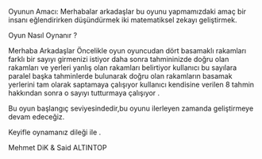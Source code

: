 Oyunun Amacı:
Merhabalar arkadaşlar bu oyunu yapmamızdaki amaç bir insanı eğlendirirken düşündürmek iki matematiksel zekayı geliştirmek.

Oyun Nasıl Oynanır ?

Merhaba Arkadaşlar
Öncelikle oyun oyuncudan dört basamaklı rakamları farklı bir sayıyı girmenizi istiyor daha sonra tahmininizde doğru olan rakamları ve yerleri yanlış olan rakamları belirtiyor  kullanıcı bu sayılara paralel başka tahminlerde bulunarak doğru olan rakamların basamak yerlerini tam olarak saptamaya çalışıyor kullanıcı kendisine verilen 8 tahmin hakkından sonra o sayıyı tutturmaya çalışıyor .


Bu oyun başlangıç seviyesindedir,bu oyunu ilerleyen zamanda geliştirmeye devam edeceğiz.

Keyifle oynamanız dileği ile . 



Mehmet DiK & Said ALTINTOP


